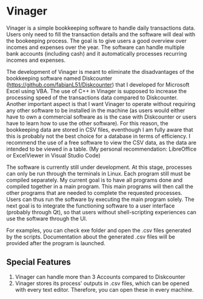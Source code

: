 # Vinager

Vinager is a simple bookkeeping software to handle daily transactions data. Users only need to fill the transaction details and the software will deal with the bookeeping process. The goal is to give users a good overview over incomes and expenses over the year. The software can handle multiple bank accounts (including cash) and it automatically processes recurring incomes and expenses. 

The development of Vinager is meant to eliminate the disadvantages of the bookkeeping software named Diskcounter (https://github.com/fabianL51/Diskcounter) that I developed for Microsoft Excel using VBA. The use of C++ in Vinager is supposed to increase the processing speed of the transactions data compared to Diskcounter. Another important aspect is that I want Vinager to operate without requiring any other software to be installed in the machine (as users would either have to own a commercial software as is the case with Diskcounter or users have to learn how to use the other software). For this reason, the bookkeeping data are stored in CSV files, eventhough I am fully aware that this is probably not the best choice for a database in terms of efficiency. I recommend the use of a free software to view the CSV data, as the data are intended to be viewed in a table. (My personal recommendation: LibreOffice or ExcelViewer in Visual Studio Code)

The software is currently still under development. At this stage, processes can only be run through the terminals in Linux. Each program still must be compiled separately. My current goal is to have all programs done and compiled together in a main program. This main programs will then call the other programs that are needed to complete the requested processes. Users can thus run the software by executing the main program solely. The next goal is to integrate the functioning software to a user interface (probably through Qt), so that users without shell-scripting experiences can use the software through the UI.

For examples, you can check exe folder and open the .csv files generated by the scripts. Documentation about the generated .csv files will be provided after the program is launched.

## Special Features

1. Vinager can handle more than 3 Accounts compared to Diskcounter
2. Vinager stores its process' outputs in .csv files, which can be opened with every text editor. Therefore, you can open these in every machine.
